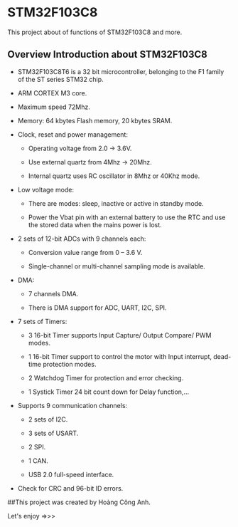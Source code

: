# STM32F103C8

This project about of functions of STM32F103C8 and more.

## Overview Introduction about STM32F103C8

- STM32F103C8T6 is a 32 bit microcontroller, belonging to the F1 family of the ST series STM32 chip.

- ARM CORTEX M3 core.

- Maximum speed 72Mhz.

- Memory: 64 kbytes Flash memory, 20 kbytes SRAM.

- Clock, reset and power management:

  + Operating voltage from 2.0 → 3.6V.

  + Use external quartz from 4Mhz → 20Mhz.

  + Internal quartz uses RC oscillator in 8Mhz or 40Khz mode.

- Low voltage mode:

  + There are modes: sleep, inactive or active in standby mode.

  + Power the Vbat pin with an external battery to use the RTC and use the stored data when the mains power is lost.
  
- 2 sets of 12-bit ADCs with 9 channels each:

  + Conversion value range from 0 – 3.6 V.

  + Single-channel or multi-channel sampling mode is available.

- DMA:

  + 7 channels DMA.

  + There is DMA support for ADC, UART, I2C, SPI.

- 7 sets of Timers:

  + 3 16-bit Timer supports Input Capture/ Output Compare/ PWM modes.

  + 1 16-bit Timer support to control the motor with Input interrupt, dead-time protection modes.

  + 2 Watchdog Timer for protection and error checking.

  + 1 Systick Timer 24 bit count down for Delay function,…

- Supports 9 communication channels:

  + 2 sets of I2C.

  + 3 sets of USART.

  + 2 SPI.

  + 1 CAN.

  + USB 2.0 full-speed interface.

- Check for CRC and 96-bit ID errors.


##This project was created by Hoàng Công Anh.

Let's enjoy =>>>
